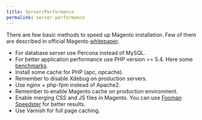 ```yaml
---
title: Server/Performance
permalink: server-performance
---
```


There are few basic methods to speed up Magento installation. Few of them are described in official Magento [whitepaper](http://www.slideshare.net/quartsoft/optimizing-magento-for-peak-performance?ref=http://quartsoft.com/blog/201211/improving-performance-of-magento-store).

* For database server use Percona instead of MySQL.
* For better application performance use PHP version >= 5.4. Here some [benchmarks](http://www.eschrade.com/page/magento-performance-on-php-5-3-5-4-and-5-5rc3/).
* Install some cache for PHP (apc, opcache).
* Remember to disable Xdebug on production servers.
* Use nginx + php-fpm instead of Apache2.
* Remember to enable Magento cache on production environment. 
* Enable merging CSS and JS files in Magento. You can use [Fooman Speedster](http://www.magentocommerce.com/magento-connect/fooman-speedster.html) for better results.
* Use Varnish for full page caching.
